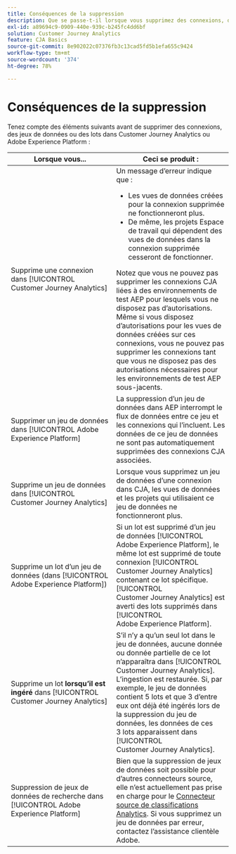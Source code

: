 ```yaml
---
title: Conséquences de la suppression
description: Que se passe-t-il lorsque vous supprimez des connexions, des jeux de données ou des lots dans Customer Journey Analytics ou Adobe Experience Platform ?
exl-id: a89694c9-0909-440e-939c-b245fc4dd6bf
solution: Customer Journey Analytics
feature: CJA Basics
source-git-commit: 8e902022c07376fb3c13cad5fd5b1efa655c9424
workflow-type: tm+mt
source-wordcount: '374'
ht-degree: 78%

---
```


# Conséquences de la suppression

Tenez compte des éléments suivants avant de supprimer des connexions, des jeux de données ou des lots dans Customer Journey Analytics ou Adobe Experience Platform :

| Lorsque vous... | Ceci se produit : |
| --- | --- |
| Supprime une connexion dans [!UICONTROL Customer Journey Analytics] | Un message d’erreur indique que :<ul><li>Les vues de données créées pour la connexion supprimée ne fonctionneront plus.</li><li> De même, les projets Espace de travail qui dépendent des vues de données dans la connexion supprimée cesseront de fonctionner.</li></ul>Notez que vous ne pouvez pas supprimer les connexions CJA liées à des environnements de test AEP pour lesquels vous ne disposez pas d’autorisations. Même si vous disposez d’autorisations pour les vues de données créées sur ces connexions, vous ne pouvez pas supprimer les connexions tant que vous ne disposez pas des autorisations nécessaires pour les environnements de test AEP sous-jacents. |
| Supprimer un jeu de données dans [!UICONTROL Adobe Experience Platform] | La suppression d’un jeu de données dans AEP interrompt le flux de données entre ce jeu et les connexions qui l’incluent. Les données de ce jeu de données ne sont pas automatiquement supprimées des connexions CJA associées. |
| Supprime un jeu de données dans [!UICONTROL Customer Journey Analytics] | Lorsque vous supprimez un jeu de données d’une connexion dans CJA, les vues de données et les projets qui utilisaient ce jeu de données ne fonctionneront plus. |
| Supprime un lot dʼun jeu de données (dans [!UICONTROL Adobe Experience Platform]) | Si un lot est supprimé d’un jeu de données [!UICONTROL Adobe Experience Platform], le même lot est supprimé de toute connexion [!UICONTROL Customer Journey Analytics] contenant ce lot spécifique. [!UICONTROL Customer Journey Analytics] est averti des lots supprimés dans [!UICONTROL Adobe Experience Platform]. |
| Supprime un lot **lorsqu’il est ingéré** dans [!UICONTROL Customer Journey Analytics] | Sʼil n’y a qu’un seul lot dans le jeu de données, aucune donnée ou donnée partielle de ce lot nʼapparaîtra dans [!UICONTROL Customer Journey Analytics]. L’ingestion est restaurée. Si, par exemple, le jeu de données contient 5 lots et que 3 dʼentre eux ont déjà été ingérés lors de la suppression du jeu de données, les données de ces 3 lots apparaissent dans [!UICONTROL Customer Journey Analytics]. |
| Suppression de jeux de données de recherche dans [!UICONTROL Adobe Experience Platform] | Bien que la suppression de jeux de données soit possible pour dʼautres connecteurs source, elle nʼest actuellement pas prise en charge pour le [Connecteur source de classifications Analytics](https://experienceleague.adobe.com/docs/experience-platform/sources/ui-tutorials/create/adobe-applications/classifications.html?lang=fr). Si vous supprimez un jeu de données par erreur, contactez lʼassistance clientèle Adobe. |
